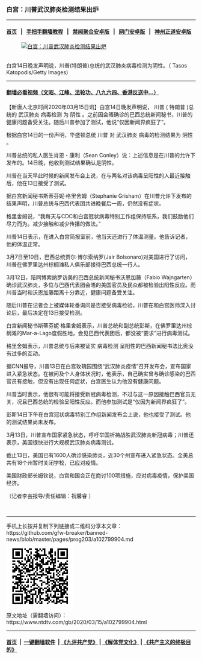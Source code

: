 ### 白宫：川普武汉肺炎检测结果出炉
------------------------

#### [首页](https://github.com/gfw-breaker/banned-news/blob/master/README.md) &nbsp;&nbsp;|&nbsp;&nbsp; [手把手翻墙教程](https://github.com/gfw-breaker/guides/wiki) &nbsp;&nbsp;|&nbsp;&nbsp; [禁闻聚合安卓版](https://github.com/gfw-breaker/bn-android) &nbsp;&nbsp;|&nbsp;&nbsp; [网门安卓版](https://github.com/oGate2/oGate) &nbsp;&nbsp;|&nbsp;&nbsp; [神州正道安卓版](https://github.com/SzzdOgate/update) 



<div><div class="featured_image">
 <a href="https://i.ntdtv.com/assets/uploads/2020/03/Tasos-KatopodisGetty-Images.jpg" target="_blank">
  <figure>
   <img alt="白宫：川普武汉肺炎检测结果出炉" src="https://i.ntdtv.com/assets/uploads/2020/03/Tasos-KatopodisGetty-Images-800x450.jpg"/>
  </figure><br/>
 </a>
 <span class="caption">
  白宫14日晚发声明说，川普(特朗普)总统的武汉肺炎病毒检测为阴性。（ Tasos Katopodis/Getty Images)
 </span>
</div>
</div><hr/>

#### [翻墙必看视频（文昭、江峰、法轮功、八九六四、香港反送中...）](https://github.com/gfw-breaker/banned-news/blob/master/pages/link3.md)

<div><div class="post_content" itemprop="articleBody">
 <p>
  【新唐人北京时间2020年03月15日讯】白宫14日晚发声明说，
  <ok href="https://www.ntdtv.com/gb/川普.htm">
   川普
  </ok>
  (
  <ok href="https://www.ntdtv.com/gb/特朗普.htm">
   特朗普
  </ok>
  )总统的
  <ok href="https://www.ntdtv.com/gb/武汉肺炎.htm">
   武汉肺炎
  </ok>
  <ok href="https://www.ntdtv.com/gb/病毒检测.htm">
   病毒检测
  </ok>
  为
  <ok href="https://www.ntdtv.com/gb/阴性.htm">
   阴性
  </ok>
  。之前因会晤确诊的巴西总统新闻秘书，川普的健康问题备受关注。随后川普参加了测试，他说“仅因新闻界疯狂了”。
 </p>
 <p>
  根据白宫14日的一份声明，华盛顿总统
  <ok href="https://www.ntdtv.com/gb/川普.htm">
   川普
  </ok>
  对
  <ok href="https://www.ntdtv.com/gb/武汉肺炎.htm">
   武汉肺炎
  </ok>
  病毒的检测结果为
  <ok href="https://www.ntdtv.com/gb/阴性.htm">
   阴性
  </ok>
  。
 </p>
 <p>
  川普总统的私人医生肖恩・康利（Sean Conley）说：上述信息是在川普的允许下发布的。14日晚，他收到测试结果确认是阴性。
 </p>
 <p>
  川普在当天早此时候的新闻发布会上说，在与两名对该病毒呈阳性的人最近接触后，他在13日接受了测试。
 </p>
 <p>
  据白宫新闻秘书斯蒂芬妮·格里舍姆（Stephanie Grisham）在川普允许下发布的结果声明，川普总统与巴西代表团共进晚餐后一周，仍然没有症状。
 </p>
 <p>
  格里舍姆说，“我每天与CDC和白宫冠状病毒特别工作组保持联系，我们鼓励他们尽力而为。减少接触和减少传播的做法。”
 </p>
 <p>
  川普14日表示，在进入白宫简报室前，他当天还进行了体温测量。他告诉记者，他的体温正常。
 </p>
 <p>
  3月7日至10日，巴西总统贾尔·博尔索纳罗(Jair Bolsonaro)对美国进行了访问，川普在佛罗里达州棕榈滩私人俱乐部接待巴西总统一行人。
 </p>
 <p>
  3月12日，陪同博索纳罗访美的巴西总统新闻秘书沃恩加藤（Fabio Wajngarten）确诊武汉肺炎，多位与巴西代表团会晤的美国官员及民众都被检验出阳性反应。而川普当时和沃恩加藤距离十分靠近，健康问题备受关注。
 </p>
 <p>
  随后川普在记者会上被媒体轮番询问是否接受病毒检验，川普在和白宫医师深入讨论后，最后决定在13日接受检测。
 </p>
 <p>
  白宫新闻秘书斯蒂芬妮·格里舍姆表示，川普总统和副总统彭斯，在佛罗里达州棕榈滩的Mar-a-Lago度假胜地，会见巴西代表团后，都没被“要求”进行病毒测试。
 </p>
 <p>
  格里舍姆表示，川普总统与后来被证实
  <ok href="https://www.ntdtv.com/gb/病毒检测.htm">
   病毒检测
  </ok>
  呈阳性的巴西新闻秘书法比奥没有过多的互动。
 </p>
 <p>
  据CNN报导，川普13日在白宫玫瑰园围绕“武汉肺炎疫情”召开发布会，宣布国家进入紧急状态。在被问及个人身体状况时，他表示，自己确实曾与确诊感染的巴西官员有接触，但没有出现任何症状，白宫医生认为他没有健康问题。
 </p>
 <p>
  川普当时表示，他很有可能将接受新冠病毒检测，不过与这一原因接触巴西官员无关，况且巴西总统的检验呈阳性反应。而他参加测试是“仅因为新闻界疯狂了”。
 </p>
 <p>
  彭斯14日下午在白宫冠状病毒特别工作组新闻发布会上说，他也接受了测试。他的测试结果尚未发布。
 </p>
 <p>
  3月13日，川普宣布国家紧急状态，呼吁举国祈祷战胜武汉肺炎新冠病毒；川普还表示，美国很快进行大规模武汉肺炎病毒测试。
 </p>
 <p>
  截止13日，美国已有1600人确诊感染肺炎，近30个州宣布进入紧急状态。全美总共有18个州暂时关闭学校，已应对疫情。
 </p>
 <p>
  美国财政部长姆钦说，白宫和国会正在商讨100项措施，应对病毒疫情，保护美国经济。
 </p>
 <p>
  （记者李芸报导/责任编辑：祝馨睿 ）
 </p>
 <p>
  ​
 </p>
 <div class="single_ad">
 </div>
</div>
</div>
<hr/>
手机上长按并复制下列链接或二维码分享本文章：<br/>
https://github.com/gfw-breaker/banned-news/blob/master/pages/prog203/a102799904.md <br/>
<a href='https://github.com/gfw-breaker/banned-news/blob/master/pages/prog203/a102799904.md'><img src='https://github.com/gfw-breaker/banned-news/blob/master/pages/prog203/a102799904.md.png'/></a> <br/>
原文地址（需翻墙访问）：https://www.ntdtv.com/gb/2020/03/15/a102799904.html


------------------------
#### [首页](https://github.com/gfw-breaker/banned-news/blob/master/README.md) &nbsp;|&nbsp; [一键翻墙软件](https://github.com/gfw-breaker/nogfw/blob/master/README.md) &nbsp;| [《九评共产党》](https://github.com/gfw-breaker/9ping.md/blob/master/README.md#九评之一评共产党是什么) | [《解体党文化》](https://github.com/gfw-breaker/jtdwh.md/blob/master/README.md) | [《共产主义的终极目的》](https://github.com/gfw-breaker/gczydzjmd.md/blob/master/README.md)


<img src='http://gfw-breaker.win/banned-news/pages/prog203/a102799904.md' width='0px' height='0px'/>